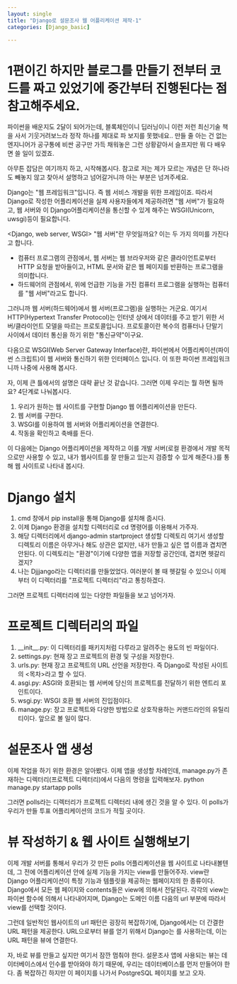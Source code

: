 ```yaml
---
layout: single
title: "Django로 설문조사 웹 어플리케이션 제작-1"
categories: [Django_basic]

---
```

# 1편이긴 하지만 블로그를 만들기 전부터 코드를 짜고 있었기에 중간부터 진행된다는 점 참고해주세요.

파이썬을 배운지도 2달이 되어가는데, 블록체인이니 딥러닝이니 이런 저런 최신기술 책을 사서 기웃거려보느라 정작 하나를 제대로 파 보지를 못했네요..
만들 줄 아는 건 없는 엔지니어가 공구통에 비싼 공구만 가득 채워놓은 그런 상황같아서 슬프지만 뭐 다 배우면 쓸 일이 있겠죠.

아무튼 잡담은 여기까지 하고, 시작해봅시다. 참고로 저는 제가 모르는 개념은 단 하나라도 빼놓지 않고 찾아서 설명하고 넘어갈거니까 아는 부분은 넘겨주세요.

Django는 "웹 프레임워크"입니다. 즉 웹 서비스 개발을 위한 프레임이죠. 따라서 Django로 작성한 어플리케이션을 실제 사용자들에게 제공하려면 "웹 서버"가 필요하고, 웹 서버와 이 Django어플리케이션을 통신할 수 있게 해주는 WSGI(Unicorn, uwsgi)등이 필요합니다.

<Django, web server, WSGI>
"웹 서버"란 무엇일까요? 이는 두 가지 의미를 가진다고 합니다.
- 컴퓨터 프로그램의 관점에서, 웹 서버는 웹 브라우저와 같은 클라이언트로부터 HTTP 요청을 받아들이고, HTML 문서와 같은 웹 페이지를 반환하는 프로그램을 의미합니다.
- 하드웨어의 관점에서, 위에 언급한 기능을 가진 컴퓨터 프로그램을 실행하는 컴퓨터를 "웹 서버"라고도 합니다.

그러니까 웹 서버(하드웨어)에서 웹 서버(프로그램)을 실행하는 거군요. 여기서 HTTP(Hypertext Transfer Protocol)는 인터넷 상에서 데이터를 주고 받기 위한 서버/클라이언트 모델을 따르는 프로토콜입니다. 프로토콜이란 복수의 컴퓨터나 단말기 사이에서 데이터 통신을 하기 위한 "통신규약"이구요.

다음으로 WSGI(Web Server Gateway Interface)란, 파이썬에서 어플리케이션(파이썬 스크립트)이 웹 서버와 통신하기 위한 인터페이스 입니다. 이 또한 파이썬 프레임워크니까 나중에 사용해 봅시다.

자, 이제 큰 틀에서의 설명은 대략 끝난 것 같습니다. 그러면 이제 우리는 뭘 하면 될까요? 4단계로 나눠봅시다.
1. 우리가 원하는 웹 사이트를 구현할 Django 웹 어플리케이션을 만든다.
2. 웹 서버를 구한다.
3. WSGI를 이용하여 웹 서버와 어플리케이션을 연결한다.
4. 작동을 확인하고 축배를 든다.

이 다음에는 Django 어플리케이션을 제작하고 이를 개발 서버(로컬 환경에서 개발 목적으로만 사용할 수 있고, 내가 웹사이트를 잘 만들고 있는지 검증할 수 있게 해준다.)를 통해 웹 사이트로 나타내 봅시다. 

# Django 설치
1. cmd 창에서 pip install을 통해 Django를 설치해 줍시다. 
2. 이제 Django 환경을 설치할 디렉터리로 cd 명령어를 이용해서 가주자.
3. 해당 디렉터리에서 django-admin startproject 생성할 디렉토리
    여기서 생성할 디렉토리 이름은 아무거나 해도 상관은 없지만, 내가 만들고 싶은 앱 이름과 겹치면 안된다. 이 디렉토리는 "환경"이기에 다양한 앱을 저장할 공간인데, 겹치면 헷갈리겠지?
4. 나는 Djjjango라는 디렉터리를 만들었었다. 여러분이 볼 때 헷갈릴 수 있으니 이제부터 이 디렉터리를 "프로젝트 디렉터리"라고 통칭하겠다.

그러면 프로젝트 디렉터리에 있는 다양한 파일들을 보고 넘어가자.
# 프로젝트 디렉터리의 파일
1. \_\_init\_\_.py: 이 디렉터리를 패키지처럼 다루라고 알려주는 용도의 빈 파일이다.
2. settings.py: 현재 장고 프로젝트의 환경 및 구성을 저장한다.
3. urls.py: 현재 장고 프로젝트의 URL 선언을 저장한다. 즉 Django로 작성된 사이트의 <목차>라고 할 수 있다.
4. asgi.py: ASGI와 호환되는 웹 서버에 당신의 프로젝트를 전달하기 위한 엔트리 포인트이다.
5. wsgi.py: WSGI 호환 웹 서버의 진입점이다.
6. manage.py: 장고 프로젝트와 다양한 방법으로 상호작용하는 커맨드라인의 유틸리티이다. 앞으로 볼 일이 많다.

# 설문조사 앱 생성
이제 작업을 하기 위한 환경은 알아봤다. 이제 앱을 생성할 차례인데, manage.py가 존재하는 디렉터리(프로젝트 디렉터리)에서 다음의 명령을 입력해보자.
python manage.py startapp polls

그러면 polls라는 디렉터리가 프로젝트 디렉터리 내에 생긴 것을 알 수 있다. 이 polls가 우리가 만들 투표 어플리케이션의 코드가 적힐 곳이다.

# 뷰 작성하기 & 웹 사이트 실행해보기
이제 개발 서버를 통해서 우리가 갓 만든 polls 어플리케이션을 웹 사이트로 나타내볼텐데, 그 전에 어플리케이션 안에 실제 기능을 가지는 view를 만들어주자.
view란 Django 어플리케이션이 특정 기능과 템플릿을 제공하는 웹페이지의 한 종류이다. Django에서 모든 웹 페이지와 contents들은 view에 의해서 전달된다. 각각의 view는 파이썬 함수에 의해서 나타내어지며, Django는 도메인 이름 다음의 url 부분에 따라서 view를 선택할 것이다.

그런데 일반적인 웹사이트의 url 패턴은 굉장히 복잡하기에, Django에서는 더 간결한 URL 패턴을 제공한다.
URL으로부터 뷰를 얻기 위해서 Django는 <URLconfs>를 사용하는데, 이는 URL 패턴을 뷰에 연결한다.

자, 바로 뷰를 만들고 싶지만 여기서 잠깐 멈춰야 한다. 설문조사 앱에 사용되는 뷰는 데이터베이스에서 인수를 받아와야 하기 때문에, 우리는 데이터베이스를 먼저 만들어야 한다. 
좀 복잡하긴 하지만 이 페이지를 나가서 PostgreSQL 페이지를 보고 오자.
